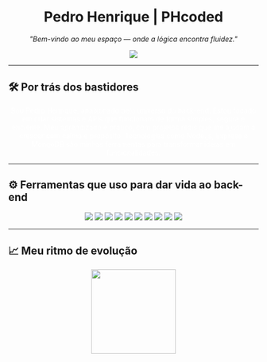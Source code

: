 <h1 align="center">Pedro Henrique | PHcoded</h1>

<p align="center"><i>"Bem-vindo ao meu espaço — onde a lógica encontra fluidez."</i></p>

<p align="center">
  <img src="https://readme-typing-svg.demolab.com?font=Fira+Code&size=20&duration=3000&pause=1000&color=FFFFFF&center=true&vCenter=true&width=750&repeat=true&lines=Construindo APIs com clareza e propósito;Back-end com calma e consistência;Código que funciona por baixo dos holofotes;Do Node.js ao MongoDB, sempre aprendendo;Criando soluções que movem sistemas;Cada linha, uma intenção;coded by PH" />
</p>

---

## 🛠 Por trás dos bastidores

<p align="center" style="color: white; max-width: 600px;">
  Sou Pedro Henrique, apaixonado pelo universo do back-end.  
  Estou focado em criar sistemas e APIs que funcionam de forma simples, segura e eficiente.  
  Meu aprendizado é prático, com projetos reais que me ajudam a crescer com calma e propósito.  
  Tecnologias como Node.js, Express e MongoDB são minhas ferramentas para transformar ideias em funcionalidades.  
</p>

---

## ⚙️ Ferramentas que uso para dar vida ao back-end

<div align="center">
  <img src="https://img.shields.io/badge/Node.js-111111?style=for-the-badge&logo=node.js&logoColor=white"/>
  <img src="https://img.shields.io/badge/Express.js-111111?style=for-the-badge&logo=express&logoColor=white"/>
  <img src="https://img.shields.io/badge/MongoDB-111111?style=for-the-badge&logo=mongodb&logoColor=white"/>
  <img src="https://img.shields.io/badge/Mongoose-111111?style=for-the-badge&logo=mongoose&logoColor=white"/>
  <img src="https://img.shields.io/badge/JavaScript-111111?style=for-the-badge&logo=javascript&logoColor=white"/>
  <img src="https://img.shields.io/badge/REST_API-111111?style=for-the-badge&logo=postman&logoColor=white"/>
  <img src="https://img.shields.io/badge/JWT-111111?style=for-the-badge&logo=jsonwebtokens&logoColor=white"/>
  <img src="https://img.shields.io/badge/Git-111111?style=for-the-badge&logo=git&logoColor=white"/>
  <img src="https://img.shields.io/badge/GitHub-111111?style=for-the-badge&logo=github&logoColor=white"/>
  <img src="https://img.shields.io/badge/Postman-111111?style=for-the-badge&logo=postman&logoColor=white"/>
</div>

---

## 📈 Meu ritmo de evolução

<div align="center">
  <img height="170" src="https://github-readme-stats.vercel.app/api?username=PHcoded&show_icons=true&theme=dark&hide_border=true&count_private=true&title_color=ffffff&text_color=cccccc&icon_color=ffffff&bg_color=000000" />
  <img height="170" src="https://github-readme
